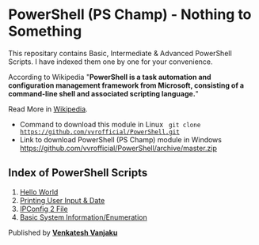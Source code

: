 # PowerShell (PS Champ) - Nothing to Something
This repositary contains Basic, Intermediate & Advanced PowerShell Scripts. I have indexed them one by one for your convenience.

According to Wikipedia "**PowerShell is a task automation and configuration management framework from Microsoft, consisting of a command-line shell and associated scripting language.**"

Read More in [Wikipedia](https://en.wikipedia.org/wiki/PowerShell/).

- Command to download this module in Linux <code> git clone https://github.com/vvrofficial/PowerShell.git </code>
- Link to download PowerShell (PS Champ) module in Windows  https://github.com/vvrofficial/PowerShell/archive/master.zip

## Index of PowerShell Scripts
1. [Hello World](https://github.com/vvrofficial/PowerShell/blob/master/HelloWorld.ps1/)
2. [Printing User Input & Date](https://github.com/vvrofficial/PowerShell/blob/master/PrintingInputDate.ps1/)
3. [IPConfig 2 File](https://github.com/vvrofficial/PowerShell/blob/master/IPConfig2File.ps1/)
4. [Basic System Information/Enumeration](https://github.com/vvrofficial/PowerShell/blob/master/BasicSystemInformation.ps1/)

Published by **[Venkatesh Vanjaku](https://vvrofficial.github.io/)**
